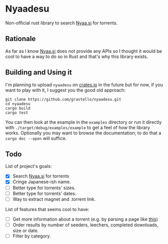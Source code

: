 # Nyaadesu
Non-official rust library to search [Nyaa.si](https://nyaa.si) for torrents.

## Rationale
As far as I know [Nyaa.si](https://nyaa.si) does not provide any APIs so I thought it would be cool to have a way to do so in Rust and that's why this library exists.

## Building and Using it
I'm planning to upload `nyaadesu` on [crates.io](https://crates.io) in the future but for now, if you want to play with it, I suggest you the good old approach:

```
git clone https://github.com/grastello/nyaadesu.git
cd nyaadesu
cargo build
cargo test
```

You can then look at the example in the `examples` directory or run it directly with `./target/debug/examples/example` to get a feel of how the library works. Optionally you may want to browse the documentation; to do that a `cargo doc --open` will suffice.

## Todo
List of project's goals:

- [X] Search [Nyaa.si](https://nyaa.si) for torrents
- [X] Cringe Japanese-ish name.
- [ ] Better type for torrents' sizes.
- [ ] Better type for torrents' dates.
- [ ] Way to extract magnet and .torrent link.

List of features that seems cool to have:
- [ ] Get more information about a torrent (e.g. by parsing a page like [this](https://nyaa.si/view/644786))
- [ ] Order results by number of seeders, leechers, completed downloads, size or date.
- [ ] Filter by category.
